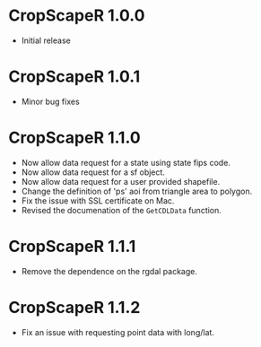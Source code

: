 # CropScapeR 1.0.0
* Initial release

# CropScapeR 1.0.1  
* Minor bug fixes  

# CropScapeR 1.1.0
* Now allow data request for a state using state fips code.
* Now allow data request for a sf object.
* Now allow data request for a user provided shapefile. 
* Change the definition of 'ps' aoi from triangle area to polygon. 
* Fix the issue with SSL certificate on Mac.
* Revised the documenation of the `GetCDLData` function. 

# CropScapeR 1.1.1
* Remove the dependence on the rgdal package.

# CropScapeR 1.1.2
* Fix an issue with requesting point data with long/lat. 
